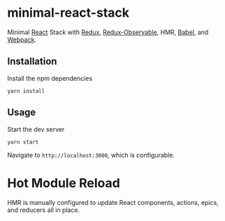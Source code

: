 # minimal-react-stack

Minimal [React](https://github.com/facebook/react) Stack with [Redux](https://github.com/reactjs/redux), [Redux-Observable](https://github.com/redux-observable/redux-observable), HMR, [Babel](https://github.com/babel/babel), and [Webpack](https://github.com/webpack/webpack).

## Installation
Install the npm dependencies

`yarn install`


## Usage
Start the dev server

`yarn start`

Navigate to `http://localhost:3000`, which is configurable.


# Hot Module Reload
HMR is manually configured to update React components, actions, epics, and reducers all in place.
